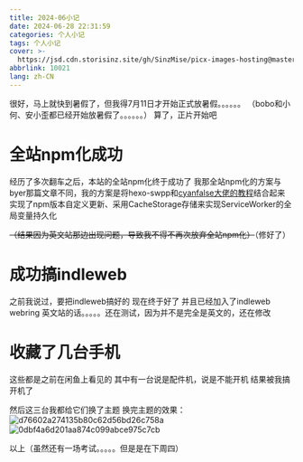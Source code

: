```yaml
---
title: 2024-06小记
date: 2024-06-28 22:31:59
categories: 个人小记
tags: 个人小记
cover: >-
  https://jsd.cdn.storisinz.site/gh/SinzMise/picx-images-hosting@master/20240705/2024-06.3nrhwc67r0.png
abbrlink: 10021
lang: zh-CN
---
```

很好，马上就快到暑假了，但我得7月11日才开始正式放暑假。。。。。。
（bobo和小何、安小歪都已经开始放暑假了。。。。。。）
算了，正片开始吧

# 全站npm化成功
经历了多次翻车之后，本站的全站npm化终于成功了
我那全站npm化的方案与byer那篇文章不同，我的方案是将hexo-swpp和[cyanfalse大佬的教程](https://blog.eurekac.cn/p/d3c51290.html)结合起来
实现了npm版本自定义更新、采用CacheStorage存储来实现ServiceWorker的全局变量持久化

~~（结果因为英文站那边出现问题，导致我不得不再次放弃全站npm化）~~（修好了）

# 成功搞indleweb
之前我说过，要把indleweb搞好的
现在终于好了
并且已经加入了indleweb webring
英文站的话。。。。。还在测试，因为并不是完全是英文的，还在修改

# 收藏了几台手机
这些都是之前在闲鱼上看见的
其中有一台说是配件机，说是不能开机
结果被我搞开机了

然后这三台我都给它们换了主题
换完主题的效果：
![d76602a274135b80c62d56bd26c758a](https://jsd.cdn.storisinz.site/gh/SinzMise/picx-images-hosting@master/20240705/d76602a274135b80c62d56bd26c758a.4xuf2npsag.webp)
![0dbf4a6d201aa874c099abce975c7cb](https://jsd.cdn.storisinz.site/gh/SinzMise/picx-images-hosting@master/20240705/0dbf4a6d201aa874c099abce975c7cb.1lbp8a96lv.webp)

以上（虽然还有一场考试。。。。。但是是在下周四）